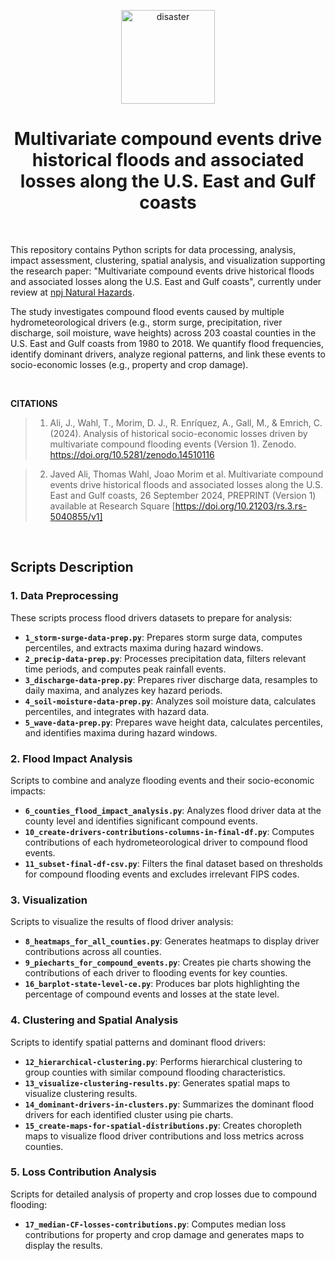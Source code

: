 <p align="center">
    <img src="https://github.com/javedali99/compound-flooding-impacts-usa-coastline/assets/15319503/b8cb6c25-3f0f-4788-bbcd-3387c6267e48" alt="disaster" width="150" height="150">
  </a>
  <h1 align="center">Multivariate compound events drive historical floods and associated losses along the U.S. East and Gulf coasts</h1>
</p>

<!--
<br>

<p align="center">
  <img src="https://github.com/javedali99/compound-flooding-impacts-usa-coastline/assets/15319503/89d1da7d-db26-42c9-815d-bdf33a352504" alt="flooding"/></a>
</p>
-->

</br>

This repository contains Python scripts for data processing, analysis, impact assessment, clustering, spatial analysis, and visualization supporting the research paper: "Multivariate compound events drive historical floods and associated losses along the U.S. East and Gulf coasts", currently under review at [npj Natural Hazards](https://www.nature.com/npjnathazards/).

The study investigates compound flood events caused by multiple hydrometeorological drivers (e.g., storm surge, precipitation, river discharge, soil moisture, wave heights) across 203 coastal counties in the U.S. East and Gulf coasts from 1980 to 2018. We quantify flood frequencies, identify dominant drivers, analyze regional patterns, and link these events to socio-economic losses (e.g., property and crop damage).

</br>

**CITATIONS**
>1. Ali, J., Wahl, T., Morim, D. J., R. Enríquez, A., Gall, M., & Emrich, C. (2024). Analysis of historical socio-economic losses driven by multivariate compound flooding events (Version 1). Zenodo. https://doi.org/10.5281/zenodo.14510116

>2. Javed Ali, Thomas Wahl, Joao Morim et al. Multivariate compound events drive historical floods and associated losses along the U.S. East and Gulf coasts, 26 September 2024, PREPRINT (Version 1) available at Research Square [https://doi.org/10.21203/rs.3.rs-5040855/v1]

</br>



## **Scripts Description**

### **1. Data Preprocessing**  
These scripts process flood drivers datasets to prepare for analysis:  
- **`1_storm-surge-data-prep.py`**: Prepares storm surge data, computes percentiles, and extracts maxima during hazard windows.  
- **`2_precip-data-prep.py`**: Processes precipitation data, filters relevant time periods, and computes peak rainfall events.  
- **`3_discharge-data-prep.py`**: Prepares river discharge data, resamples to daily maxima, and analyzes key hazard periods.  
- **`4_soil-moisture-data-prep.py`**: Analyzes soil moisture data, calculates percentiles, and integrates with hazard data.  
- **`5_wave-data-prep.py`**: Prepares wave height data, calculates percentiles, and identifies maxima during hazard windows.  



### **2. Flood Impact Analysis**  
Scripts to combine and analyze flooding events and their socio-economic impacts:  
- **`6_counties_flood_impact_analysis.py`**: Analyzes flood driver data at the county level and identifies significant compound events.  
- **`10_create-drivers-contributions-columns-in-final-df.py`**: Computes contributions of each hydrometeorological driver to compound flood events.  
- **`11_subset-final-df-csv.py`**: Filters the final dataset based on thresholds for compound flooding events and excludes irrelevant FIPS codes.  



### **3. Visualization**  
Scripts to visualize the results of flood driver analysis:  
- **`8_heatmaps_for_all_counties.py`**: Generates heatmaps to display driver contributions across all counties.  
- **`9_piecharts_for_compound_events.py`**: Creates pie charts showing the contributions of each driver to flooding events for key counties.  
- **`16_barplot-state-level-ce.py`**: Produces bar plots highlighting the percentage of compound events and losses at the state level.  



### **4. Clustering and Spatial Analysis**  
Scripts to identify spatial patterns and dominant flood drivers:  
- **`12_hierarchical-clustering.py`**: Performs hierarchical clustering to group counties with similar compound flooding characteristics.  
- **`13_visualize-clustering-results.py`**: Generates spatial maps to visualize clustering results.  
- **`14_dominant-drivers-in-clusters.py`**: Summarizes the dominant flood drivers for each identified cluster using pie charts.  
- **`15_create-maps-for-spatial-distributions.py`**: Creates choropleth maps to visualize flood driver contributions and loss metrics across counties.  



### **5. Loss Contribution Analysis**  
Scripts for detailed analysis of property and crop losses due to compound flooding:  
- **`17_median-CF-losses-contributions.py`**: Computes median loss contributions for property and crop damage and generates maps to display the results.  






